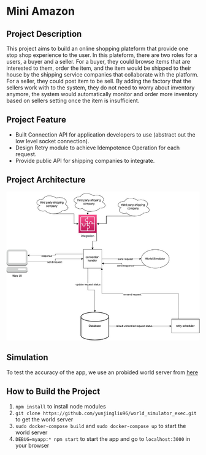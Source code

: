 # Mini Amazon
## Project Description
This project aims to build an online shopping plateform that provide one stop shop experience to the user. In this plateform, there are two roles for a users, a buyer and a seller. For a buyer, they could browse items that are interested to them, order the item, and the item would be shipped to their house by the shipping service companies that collaborate with the platform. For a seller, they could post item to be sell. By adding the factory that the sellers work with to the system, they do not need to worry about inventory anymore, the system would automatically monitor and order more inventory based on sellers setting once the item is insufficient.
## Project Feature
* Built Connection API for application developers to use (abstract out the low level socket connection).
* Design Retry module to achieve Idempotence Operation for each request.
* Provide public API for shipping companies to integrate.
## Project Architecture
![](./Mini-Amazon.jpg)
## Simulation
To test the accuracy of the app, we use an probided world server from [here](https://github.com/yunjingliu96/world_simulator_exec)
## How to Build the Project
1. `npm install` to install node modules
2. `git clone https://github.com/yunjingliu96/world_simulator_exec.git` to get the world server
3. `sudo docker-compose build` and `sudo docker-compose up` to start the world server
4. `DEBUG=myapp:* npm start` to start the app and go to `localhost:3000` in your browser